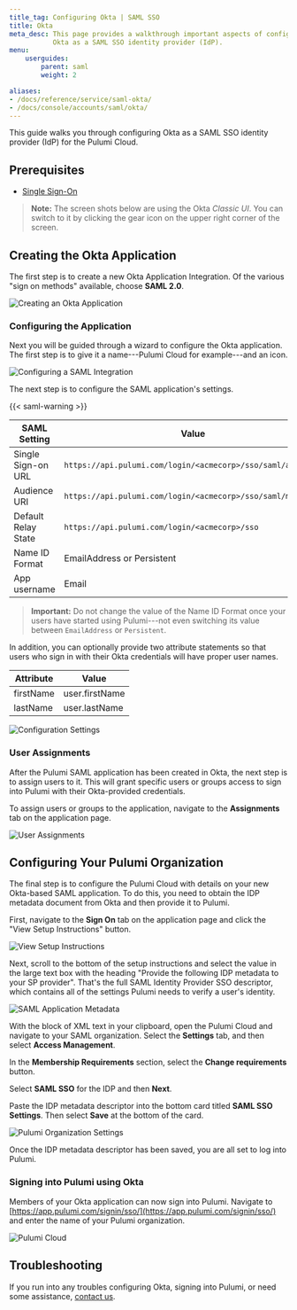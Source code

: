 ```yaml
---
title_tag: Configuring Okta | SAML SSO
title: Okta
meta_desc: This page provides a walkthrough important aspects of configuring
           Okta as a SAML SSO identity provider (IdP).
menu:
    userguides:
        parent: saml
        weight: 2

aliases:
- /docs/reference/service/saml-okta/
- /docs/console/accounts/saml/okta/
---
```


This guide walks you through configuring Okta as a SAML SSO identity provider (IdP) for the Pulumi Cloud.

## Prerequisites

- [Single Sign-On](/docs/guides/saml/sso/)

> **Note:** The screen shots below are using the Okta _Classic UI_. You can switch to it by clicking the gear
> icon on the upper right corner of the screen.

## Creating the Okta Application

The first step is to create a new Okta Application Integration. Of the various "sign on methods"
available, choose **SAML 2.0**.

![Creating an Okta Application](/images/docs/reference/service/saml-okta/create-okta-application.png)

### Configuring the Application

Next you will be guided through a wizard to configure the Okta application. The first step is to
give it a name---Pulumi Cloud for example---and an icon.

![Configuring a SAML Integration](/images/docs/reference/service/saml-okta/create-saml-integration.png)

The next step is to configure the SAML application's settings.

{{< saml-warning >}}

| SAML Setting | Value |
| --------------- | ----- |
| Single Sign-on URL | `https://api.pulumi.com/login/<acmecorp>/sso/saml/acs` |
| Audience URI | `https://api.pulumi.com/login/<acmecorp>/sso/saml/metadata` |
| Default Relay State | `https://api.pulumi.com/login/<acmecorp>/sso` |
| Name ID Format | EmailAddress or Persistent |
| App username | Email |

> **Important:** Do not change the value of the Name ID Format once your users have started using Pulumi---not even switching its value between `EmailAddress` or `Persistent`.

In addition, you can optionally provide two attribute statements so that users
who sign in with their Okta credentials will have proper user names.

| Attribute | Value |
| --------- | ----- |
| firstName | user.firstName |
| lastName  | user.lastName  |

![Configuration Settings](/images/docs/reference/service/saml-okta/configure-saml-settings.png)

### User Assignments

After the Pulumi SAML application has been created in Okta, the next step is to assign users to it.
This will grant specific users or groups access to sign into Pulumi with their Okta-provided
credentials.

To assign users or groups to the application, navigate to the **Assignments** tab on the application
page.

![User Assignments](/images/docs/reference/service/saml-okta/user-assignments.png)

## Configuring Your Pulumi Organization

The final step is to configure the Pulumi Cloud with details on your new Okta-based
SAML application. To do this, you need to obtain the IDP metadata document from Okta and then provide
it to Pulumi.

First, navigate to the **Sign On** tab on the application page and click the "View Setup Instructions"
button.

![View Setup Instructions](/images/docs/reference/service/saml-okta/view-setup-instructions.png)

Next, scroll to the bottom of the setup instructions and select the value in the large text box
with the heading "Provide the following IDP metadata to your SP provider". That's the full SAML
Identity Provider SSO descriptor, which contains all of the settings Pulumi needs to verify
a user's identity.

![SAML Application Metadata](/images/docs/reference/service/saml-okta/okta-xml-descriptor.png)

With the block of XML text in your clipboard, open the Pulumi Cloud and navigate to your SAML
organization. Select the **Settings** tab, and then select **Access Management**.

In the **Membership Requirements** section, select the **Change requirements** button.

Select **SAML SSO** for the IDP and then **Next**.

Paste the IDP metadata descriptor into the bottom card
titled **SAML SSO Settings**. Then select **Save** at the bottom of the card.

![Pulumi Organization Settings](/images/docs/reference/service/saml-okta/pulumi-org-settings.png)

Once the IDP metadata descriptor has been saved, you are all set to log into Pulumi.

### Signing into Pulumi using Okta

Members of your Okta application can now sign into Pulumi. Navigate to
[https://app.pulumi.com/signin/sso/](https://app.pulumi.com/signin/sso/) and enter the
name of your Pulumi organization.

![Pulumi Cloud](/images/docs/reference/service/saml-okta/pulumi-console-signin.png)

## Troubleshooting

If you run into any troubles configuring Okta, signing into Pulumi, or need some assistance, [contact us](/about#contact-us).
